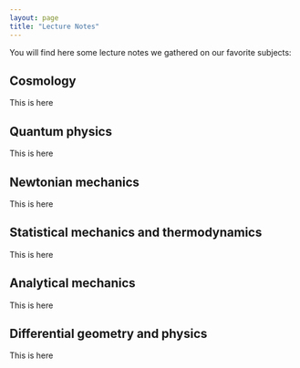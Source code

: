 ```yaml
---
layout: page
title: "Lecture Notes"
---
```


You will find here some lecture notes we gathered on our favorite subjects:

## Cosmology
This is here

## Quantum physics
This is here

## Newtonian mechanics
This is here

## Statistical mechanics and thermodynamics
This is here

## Analytical mechanics
This is here

## Differential geometry and physics
This is here
